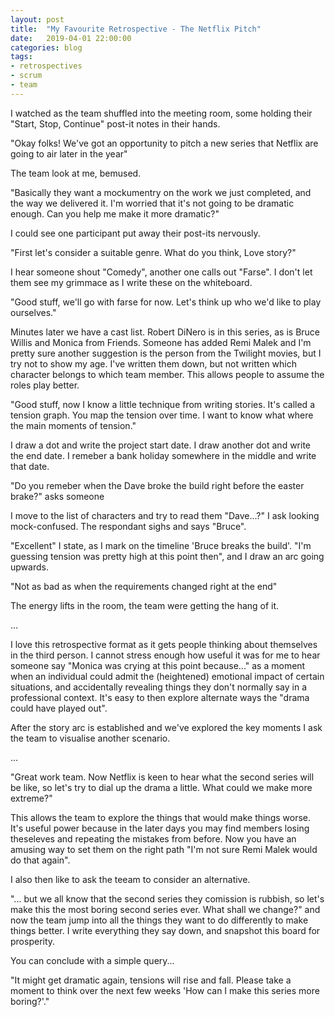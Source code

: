 ```yaml
---
layout: post
title:  "My Favourite Retrospective - The Netflix Pitch"
date:   2019-04-01 22:00:00
categories: blog
tags:
- retrospectives
- scrum
- team
---
```


I watched as the team shuffled into the meeting room, some holding their "Start, Stop, Continue" post-it notes in their hands.

"Okay folks! We've got an opportunity to pitch a new series that Netflix are going to air later in the year"

The team look at me, bemused.

"Basically they want a mockumentry on the work we just completed, and the way we delivered it. I'm worried that it's not going to be dramatic enough. Can you help me make it more dramatic?"

I could see one participant put away their post-its nervously.

"First let's consider a suitable genre. What do you think, Love story?"

I hear someone shout "Comedy", another one calls out "Farse". I don't let them see my grimmace as I write these on the whiteboard.

"Good stuff, we'll go with farse for now. Let's think up who we'd like to play ourselves."

Minutes later we have a cast list. Robert DiNero is in this series, as is Bruce Willis and Monica from Friends. Someone has added Remi Malek and I'm pretty sure another suggestion is the person from the Twilight movies, but I try not to show my age. I've written them down, but not written which character belongs to which team member. This allows people to assume the roles play better.

"Good stuff, now I know a little technique from writing stories. It's called a tension graph. You map the tension over time. I want to know what where the main moments of tension."

I draw a dot and write the project start date. I draw another dot and write the end date. I remeber a bank holiday somewhere in the middle and write that date.

"Do you remeber when the Dave broke the build right before the easter brake?" asks someone

I move to the list of characters and try to read them "Dave...?" I ask looking mock-confused. The respondant sighs and says "Bruce".

"Excellent" I state, as I mark on the timeline 'Bruce breaks the build'. "I'm guessing tension was pretty high at this point then", and I draw an arc going upwards.

"Not as bad as when the requirements changed right at the end"

The energy lifts in the room, the team were getting the hang of it.

...

I love this retrospective format as it gets people thinking about themselves in the third person. I cannot stress enough how useful it was for me to hear someone say "Monica was crying at this point because..." as a moment when an individual could admit the (heightened) emotional impact of certain situations, and accidentally revealing things they don't normally say in a professional context. It's easy to then explore alternate ways the "drama could have played out".

After the story arc is established and we've explored the key moments I ask the team to visualise another scenario.

...

"Great work team. Now Netflix is keen to hear what the second series will be like, so let's try to dial up the drama a little. What could we make more extreme?"

This allows the team to explore the things that would make things worse. It's useful power because in the later days you may find members losing theseleves and repeating the mistakes from before. Now you have an amusing way to set them on the right path "I'm not sure Remi Malek would do that again".

I also then like to ask the teeam to consider an alternative.

"... but we all know that the second series they comission is rubbish, so let's make this the most boring second series ever. What shall we change?" and now the team jump into all the things they want to do differently to make things better. I write everything they say down, and snapshot this board for prosperity.

You can conclude with a simple query...

"It might get dramatic again, tensions will rise and fall. Please take a moment to think over the next few weeks 'How can I make this series more boring?'."
